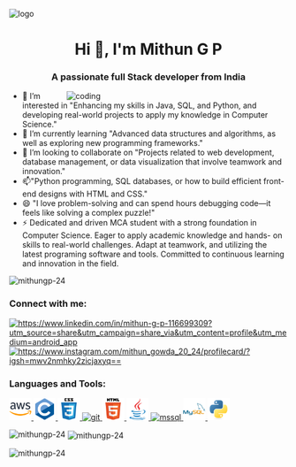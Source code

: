 
![logo](https://img.freepik.com/free-photo/medium-shot-man-wearing-vr-glasses_23-2149126949.jpg?t=st=1735273465~exp=1735277065~hmac=c8f7eeb0e80a0fbe4e382a01d8a0523dc92353854fe16ec04d0c9b9d868d2925&w=1380)


<h1 align="center">Hi 👋, I'm Mithun G P</h1>
<h3 align="center">A passionate full Stack developer from India</h3>

<img align="right" alt="coding" width="400" src="https://media3.giphy.com/media/v1.Y2lkPTc5MGI3NjExMXF3dDhkaXd6MTc0Y2xhdmpqZmdjOHlxN3NhaHp0cXR4MW1jOG55ciZlcD12MV9pbnRlcm5hbF9naWZfYnlfaWQmY3Q9Zw/4rZA5D22301iMgrUNd/giphy.webp">

- 👀 I’m interested in "Enhancing my skills in Java, SQL, and Python, and developing real-world projects to apply my knowledge in Computer Science."
- 🌱 I’m currently learning "Advanced data structures and algorithms, as well as exploring new programming frameworks."
- 💞️ I’m looking to collaborate on "Projects related to web development, database management, or data visualization that involve teamwork and innovation."
- 📫"Python programming, SQL databases, or how to build efficient front-end designs with HTML and CSS."
- 😄 "I love problem-solving and can spend hours debugging code—it feels like solving a complex puzzle!"
- ⚡ Dedicated and driven MCA student with a strong foundation in Computer Science. Eager to apply academic knowledge and hands- 
on skills to real-world challenges. Adapt at teamwork, and utilizing the latest programing software and tools. Committed to continuous 
learning and innovation in the field.
<!---
MithunGP-24/MithunGP-24 is a ✨ special ✨ repository because its `README.md` (this file) appears on your GitHub profile.
You can click the Preview link to take a look at your changes.
--->



<p align="left"> <img src="https://komarev.com/ghpvc/?username=mithungp-24&label=Profile%20views&color=0e75b6&style=flat" alt="mithungp-24" /> </p>

<h3 align="left">Connect with me:</h3>
<p align="left">
<a href="https://linkedin.com/in/https://www.linkedin.com/in/mithun-g-p-116699309?utm_source=share&utm_campaign=share_via&utm_content=profile&utm_medium=android_app" target="blank"><img align="center" src="https://raw.githubusercontent.com/rahuldkjain/github-profile-readme-generator/master/src/images/icons/Social/linked-in-alt.svg" alt="https://www.linkedin.com/in/mithun-g-p-116699309?utm_source=share&utm_campaign=share_via&utm_content=profile&utm_medium=android_app" height="30" width="40" /></a>
<a href="https://instagram.com/https://www.instagram.com/mithun_gowda_20_24/profilecard/?igsh=mwv2nmhky2zicjaxyq==" target="blank"><img align="center" src="https://raw.githubusercontent.com/rahuldkjain/github-profile-readme-generator/master/src/images/icons/Social/instagram.svg" alt="https://www.instagram.com/mithun_gowda_20_24/profilecard/?igsh=mwv2nmhky2zicjaxyq==" height="30" width="40" /></a>
</p>

<h3 align="left">Languages and Tools:</h3>
<p align="left"> <a href="https://aws.amazon.com" target="_blank" rel="noreferrer"> <img src="https://raw.githubusercontent.com/devicons/devicon/master/icons/amazonwebservices/amazonwebservices-original-wordmark.svg" alt="aws" width="40" height="40"/> </a> <a href="https://www.cprogramming.com/" target="_blank" rel="noreferrer"> <img src="https://raw.githubusercontent.com/devicons/devicon/master/icons/c/c-original.svg" alt="c" width="40" height="40"/> </a> <a href="https://www.w3schools.com/css/" target="_blank" rel="noreferrer"> <img src="https://raw.githubusercontent.com/devicons/devicon/master/icons/css3/css3-original-wordmark.svg" alt="css3" width="40" height="40"/> </a> <a href="https://git-scm.com/" target="_blank" rel="noreferrer"> <img src="https://www.vectorlogo.zone/logos/git-scm/git-scm-icon.svg" alt="git" width="40" height="40"/> </a> <a href="https://www.w3.org/html/" target="_blank" rel="noreferrer"> <img src="https://raw.githubusercontent.com/devicons/devicon/master/icons/html5/html5-original-wordmark.svg" alt="html5" width="40" height="40"/> </a> <a href="https://www.java.com" target="_blank" rel="noreferrer"> <img src="https://raw.githubusercontent.com/devicons/devicon/master/icons/java/java-original.svg" alt="java" width="40" height="40"/> </a> <a href="https://www.microsoft.com/en-us/sql-server" target="_blank" rel="noreferrer"> <img src="https://www.svgrepo.com/show/303229/microsoft-sql-server-logo.svg" alt="mssql" width="40" height="40"/> </a> <a href="https://www.mysql.com/" target="_blank" rel="noreferrer"> <img src="https://raw.githubusercontent.com/devicons/devicon/master/icons/mysql/mysql-original-wordmark.svg" alt="mysql" width="40" height="40"/> </a> <a href="https://www.python.org" target="_blank" rel="noreferrer"> <img src="https://raw.githubusercontent.com/devicons/devicon/master/icons/python/python-original.svg" alt="python" width="40" height="40"/> </a> </p>

<p><img align="left" src="https://github-readme-stats.vercel.app/api/top-langs?username=mithungp-24&show_icons=true&locale=en&layout=compact" alt="mithungp-24" /></p>

<p>&nbsp;<img align="center" src="https://github-readme-stats.vercel.app/api?username=mithungp-24&show_icons=true&locale=en" alt="mithungp-24" /></p>

<p><img align="center" src="https://github-readme-streak-stats.herokuapp.com/?user=mithungp-24&" alt="mithungp-24" /></p>




















